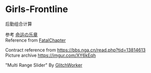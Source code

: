 # Girls-Frontline
后勤组合计算<br>

参考 [命运の乐章](https://github.com/hycdes/GFTool)<br>
Reference from [FatalChapter](https://github.com/hycdes/GFTool)<br>

Contract reference from https://bbs.nga.cn/read.php?tid=13814613<br>
Picture archive https://imgur.com/XY6kEqh<br>

"Multi Range Slider" By [GlitchWorker](https://codepen.io/glitchworker/pen/XVdKqj)